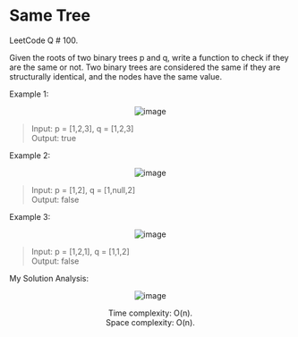 # Same Tree

LeetCode Q # 100.

Given the roots of two binary trees p and q, write a function to check if they are the same or not.
Two binary trees are considered the same if they are structurally identical, and the nodes have the same value.

Example 1:

<div align = "center">

  ![image](https://github.com/xo-azeem/Same-Tree-LeetCode/assets/171427226/8095d223-ffec-4f9a-9461-0de4877fd570)

</div>

>Input: p = [1,2,3], q = [1,2,3]</br>
>Output: true</br>

Example 2:

<div align = "center">

  ![image](https://github.com/xo-azeem/Same-Tree-LeetCode/assets/171427226/8ff3ce6f-d206-4c45-8f48-dabd7f48dcda)

</div>

>Input: p = [1,2], q = [1,null,2]</br>
>Output: false</br>

Example 3:

<div align = "center">

  ![image](https://github.com/xo-azeem/Same-Tree-LeetCode/assets/171427226/f55b5597-073a-4747-b4cf-ac0807623f41)

</div>

>Input: p = [1,2,1], q = [1,1,2]</br>
>Output: false</br>

My Solution Analysis:

<div align = "center">

  ![image](https://github.com/xo-azeem/Same-Tree-LeetCode/assets/171427226/d2a399ce-19d1-461c-8045-51a7942f78ef)

  Time complexity: O(n).</br>Space complexity: O(n).
</div>
